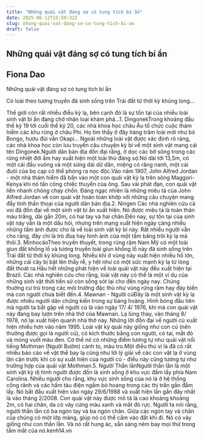 ```yaml
---
title: "Những quái vật đáng sợ có tung tích bí ẩn"
date: 2025-06-12T15:59:32Z
slug: nhung-quai-vat-dang-so-co-tung-tich-bi-an
draft: false
---
```


## Những quái vật đáng sợ có tung tích bí ẩn

## Fiona Dao

Những quái vật đáng sợ có tung tích bí ẩn​

 
Có loài theo tương truyền đã sinh sống trên Trái đất từ thời kỳ khủng long...

Thế giới còn rất nhiều điều kỳ lạ, bên cạnh đó là sự tồn tại của nhiều loài sinh vật bí ẩn đang chờ nhân loại khám phá…​1. Dingonek​Trong khoảng đầu thế kỷ 19 tới cuối thế kỷ 20, các nhà khoa học châu Âu tổ chức cuộc thám hiểm các khu rừng ở châu Phi. Họ tìm thấy ở đây hàng trăm loài mới như bò Bongo, hươu đùi vằn Okapi… ​Ngoài những loài vật được xác định rõ ràng, các nhà khoa học còn lưu truyền câu chuyện kỳ bí về một sinh vật mang cái tên Dingonek.​​​Người dân bản địa đồn đại rằng, ở dọc các bờ sông trong các rừng nhiệt đới ẩm hay xuất hiện một loài thú đáng sợ. ​Nó dài tới 13,5m, có một cái đầu vuông và một sừng dài dữ dằn, miệng có răng nanh, một cái đuôi của bọ cạp có thể phóng ra nọc độc.​​​Vào năm 1907, John Alfred Jordan - một nhà thám hiểm đã bắn vào một con quái vật kỳ lạ trên sông Maggori-Kenya khi nó tấn công chiếc thuyền của ông. Sau vài phát đạn, con quái vật liền nhanh chóng chạy chốn. ​Đáng ngạc nhiên là những miêu tả của John Alfred Jordan về con quái vật hoàn toàn khớp với những câu chuyện mang đầy tính thần thoại của người dân bản địa.​2. Ningen​​ ​​Các nhà nghiên cứu cá voi đã đồn đại về một sinh vật bí ẩn xuất hiện. Nó được miêu tả là toàn thân màu trắng, dài gần 20m, có hai tay và hai chân.​​​Đến nay, sự tồn tại của sinh vật này vẫn là một dấu hỏi, nhưng trên mạng xuất hiện ngày càng nhiều những tấm ảnh được cho là về loài sinh vật kỳ bí này. ​Rất nhiều người vẫn cho rằng, đây chỉ là trò đùa hay hình ảnh của một tấm băng trôi kỳ lạ mà thôi.​3. Minhocão​Theo truyền thuyết, trong rừng rậm Nam Mỹ có một loài giun đất khổng lồ và tương truyền loài giun khổng lồ này đã sinh sống trên Trái đất từ thời kỳ khủng long. ​​​Nhiều khi ở vùng này xuất hiện nhiều hố lớn, những cái cây bị bật lên thấy rễ, y hệt như có một sức mạnh kỳ lạ từ lòng đất thoát ra.​​​Hầu hết những phát hiện về loài quái vật này đều xuất hiện tại Brazil. Các nhà nghiên cứu cho rằng, loài vật này có thể là một ví dụ của những sinh vật thời tiền sử còn sống sót lại cho đến ngày nay. ​Chúng thường cư trú trong các môi trường đặc thù như vùng rừng rậm hay đáy biển mà con người chưa biết đến.​4. Mawnan - Người cú​​Đây là một sinh vật kỳ lạ được nhiều người dân chứng kiến trong sự bàng hoàng. Hình bóng đầu tiên mà người ta bắt gặp về người cú là vào ngày 17/ 4/ 1976, khi mà con quái vật này đang bay lượn trên nhà thờ của Mawnan. ​Lạ lùng thay, vào tháng 8/ 1978, nó lại xuất hiện quanh nhà thờ này. Những lời đồn đại về người cú xuất hiện nhiều hơn vào năm 1995. ​​​Loài vật kỳ quái này giống như con cú (nên thường được gọi là người cú), có kích thước bằng con người, có tai, mắt đỏ và móng vuốt màu đen. ​Cơ thể nó có những điểm tương tự như quái vật nổi tiếng Mothman (Người Bướm) cánh to, màu tro.​​​Một điều thú vị là đã có rất nhiều báo cáo về vật thể bay lạ cũng như lời lý giải về các con vật lạ ở vùng lân cận trước khi có sự xuất hiện của người cú - điều này cũng tương tự như trường hợp của quái vật Mothman.​5. Người Thằn lằn​​Người thằn lằn là một sinh vật kỳ dị hình người được đồn là sinh sống ở khu vực đầm lầy phía Nam Carolina. ​Nhiều người cho rằng, khu vực sinh sống của nó là ở hệ thống cống rãnh và các hầm tàu điện ngầm bỏ hoang trong các thị trấn gần đầm lầy. Nó bắt đầu xuất hiện vào ngày 29/6/1988 và xuất hiện lần gần đây nhất là vào tháng 2/2008.​ ​​​Con quái vật này được mô tả là cao khoảng khoảng 2m, có hai chân, da có vảy cứng màu xanh và mắt đỏ rực. Người ta nói rằng, người thằn lằn có ba ngón tay và ba ngón chân. ​Giữa các ngón tay và chân của chúng có một lớp màng, giúp nó có thể cắm vào đất khi đi. Nó có vảy giống như con thằn lằn. Và nó rất hung ác, sẵn sàng ném bay mọi thứ trong tầm mắt của nó.​kenh14.vn​